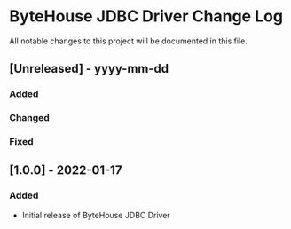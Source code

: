 # ByteHouse JDBC Driver Change Log
All notable changes to this project will be documented in this file.

## [Unreleased] - yyyy-mm-dd

### Added

### Changed

### Fixed

## [1.0.0] - 2022-01-17

### Added
- Initial release of ByteHouse JDBC Driver

